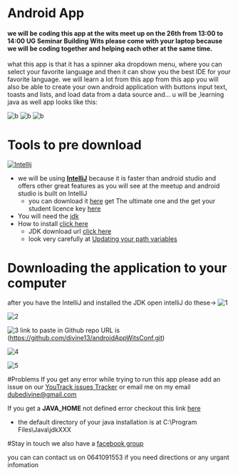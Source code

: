 # Android App
#### we will  be coding this app at the wits meet up on the 26th from 13:00 to 14:00 UG Seminar Building Wits  please come with your laptop because we will be coding together and helping each other at the same time.

what this app is that it has a spinner aka dropdown menu, where you can select your favorite language and then it can show you the
best IDE for your favorite language. we will learn a lot from this app from this app you will also be able to create your own android application
with buttons input text, toasts and lists, and load data from a data source and... u will be ,learning java as well app looks like this:

![b](IDEA/b.png) ![b](IDEA/b1.png) ![b](IDEA/b2.png) 

# Tools to pre download 
 [![Intellij](app/src/main/res/drawable/intellij.jpg)](https://www.jetbrains.com/student)
 
 * we will be using **[IntelliJ](https://www.jetbrains.com/student)** because it is faster than android studio and offers other great features as you will see at the meetup and android studio is built on IntelliJ
    * you can download it [here](https://www.jetbrains.com/idea/) get The ultimate one and the get your student licence key [here](https://www.jetbrains.com/student)  
 * You will need the [jdk](http://www.oracle.com/technetwork/java/javase/downloads/jdk8-downloads-2133151.html)
 * How to install [click here](http://docs.oracle.com/javase/7/docs/webnotes/install/windows/jdk-installation-windows.html#path)
    * JDK download url [click here](http://www.oracle.com/technetwork/java/javase/downloads/jdk8-downloads-2133151.html)
    * look very carefully at [Updating your path variables](http://docs.oracle.com/javase/7/docs/webnotes/install/windows/jdk-installation-windows.html#path)
    
    
 
# Downloading the application to your computer

after you have the IntelliJ and installed the JDK open intelliJ  do these->
![1](IDEA/a1.png)

![2](IDEA/a2.png)

![3](IDEA/a3.png)
link to paste in Github repo URL is (https://github.com/divine13/androidAppWitsConf.git)

![4](IDEA/a4.png)

![5](IDEA/a5.png)

#Problems
If you get any error while trying to run this app please add an issue on our [YouTrack issues Tracker](http://store.myjetbrains.com/youtrack/issues?q=project:%20MeetUps#newissue)  or email me on my email dubedivine@gmail.com
 
If you get a **JAVA_HOME** not defined error checkout this link [here](https://confluence.atlassian.com/doc/setting-the-java_home-variable-in-windows-8895.html)
 * the default directory of your java installation is at C:\Program Files\Java\jdkXXX
 
 #Stay in touch
 we also have a [facebook group](https://web.facebook.com/groups/1779060162363763/)
 
 you can can contact us on 0641091553 if you need directions or any urgant infomation

 
 
